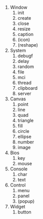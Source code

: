 1. Window
   1. init
   2. create
   3. close
   4. resize
   5. caption
   6. (icon)
   7. (reshape)
2. System
   1. debugf
   2. delay
   3. random
   4. file
   5. mci
   6. thread
   7. clipboard
   8. server
3. Canvas
   1. point
   2. line
   3. quad
   4. triangle
   5. fill
   6. circle
   7. ellipse
   8. number
   9. image
4. Bios
   1. key
   2. mouse
5. Console
   1. char
   2. text
6. Control
   1. menu
   2. panel
   3. (popup)
7. Widget
   1. button

